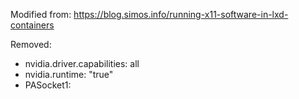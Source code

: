 Modified from: https://blog.simos.info/running-x11-software-in-lxd-containers

Removed:
- nvidia.driver.capabilities: all
- nvidia.runtime: "true"
- PASocket1:
